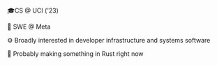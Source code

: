 🎓CS @ UCI ('23)

💼 SWE @ Meta

⚙️ Broadly interested in developer infrastructure and systems software

🦀 Probably making something in Rust right now
